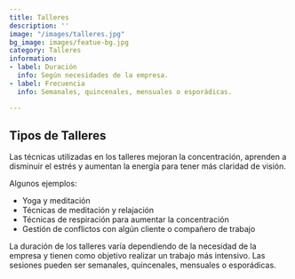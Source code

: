```yaml
---
title: Talleres
description: ''
image: "/images/talleres.jpg"
bg_image: images/featue-bg.jpg
category: Talleres
information:
- label: Duración
  info: Según necesidades de la empresa.
- label: Frecuencia
  info: Semanales, quincenales, mensuales o esporádicas.

---
```

## Tipos de Talleres

Las técnicas utilizadas en los talleres mejoran la concentración, aprenden a disminuir el estrés y aumentan la energía para tener más claridad de visión.

Algunos ejemplos:

* Yoga y meditación
* Técnicas de meditación y relajación
* Técnicas de respiración para aumentar la concentración
* Gestión de conflictos con algún cliente o compañero de trabajo

La duración de los talleres varía dependiendo de la necesidad de la empresa y tienen como objetivo realizar un trabajo más intensivo. Las sesiones pueden ser semanales, quincenales, mensuales o esporádicas.